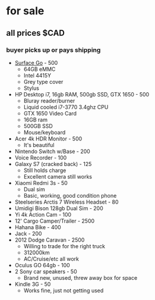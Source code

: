 # for sale

## all prices $CAD

### buyer picks up or pays shipping

- [Surface Go](https://www.microsoft.com/en-gb/surface/devices/surface-go/tech-specs#:~:text=Tech%20specs%20%20%20Dimensions%20%20%209.65%22,authentication%20camera%20...%20%204%20more%20rows%20) - 500
  - 64GB eMMC
  - Intel 4415Y
  - Grey type cover
  - Stylus
- HP Desktop i7, 16gb RAM, 500gb SSD, GTX 1650 - 500
  - Bluray reader/burner
  - Liquid cooled i7-3770 3.4ghz CPU
  - GTX 1650 Video Card
  - 16GB ram
  - 500GB SSD
  - Mouse/keyboard
- Acer 4k HDR Monitor - 500
  - It's beautiful
- Nintendo Switch w/Base - 200
- Voice Recorder - 100
- Galaxy S7 (cracked back) - 125
  - Still holds charge
  - Excellent camera still works
- Xiaomi Redmi 3s - 50 
  - Dual sim
  - Basic, working, good condition phone
- Steelseries Arctis 7 Wireless Headset - 80
- Umidigi Bison 128gb Dual Sim - 200
- Yi 4k Action Cam - 100
- 12' Cargo Camper/Trailer - 2500
- Hahana Bike - 400
- Jack - 200
- 2012 Dodge Caravan - 2500
  - Willing to trade for the right truck
  - 312000km
  - AC/Cruise/etc all work
- Oculus GO 64gb - 100
- 2 Sony car speakers - 50
  - Brand new, unused, threw away box for space
- Kindle 3G - 50
  - Works fine, just not getting used




